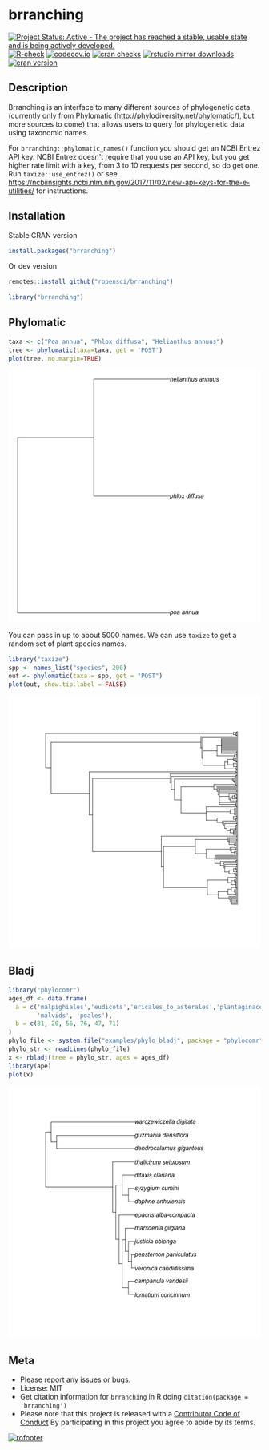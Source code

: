 brranching
==========



[![Project Status: Active - The project has reached a stable, usable state and is being actively developed.](https://www.repostatus.org/badges/latest/active.svg)](https://www.repostatus.org/#active)
[![R-check](https://github.com/ropensci/brranching/workflows/R-check/badge.svg)](https://github.com/ropensci/brranching/actions/)
[![codecov.io](https://codecov.io/github/ropensci/brranching/coverage.svg?branch=master)](https://codecov.io/github/ropensci/brranching?branch=master)
[![cran checks](https://cranchecks.info/badges/worst/brranching)](https://cranchecks.info/pkgs/brranching)
[![rstudio mirror downloads](https://cranlogs.r-pkg.org/badges/brranching)](https://github.com/metacran/cranlogs.app)
[![cran version](https://www.r-pkg.org/badges/version/brranching)](https://cran.r-project.org/package=brranching)

## Description

Brranching is an interface to many different sources of phylogenetic data (currently only from Phylomatic (http://phylodiversity.net/phylomatic/), but more sources to come) that allows users to query for phylogenetic data using taxonomic names.  

For `brranching::phylomatic_names()` function you should get an NCBI Entrez API key. NCBI Entrez doesn't require that 
you use an API key, but you get higher rate limit with a key, from 3 to 10 requests per second, so do 
get one. Run `taxize::use_entrez()` or see https://ncbiinsights.ncbi.nlm.nih.gov/2017/11/02/new-api-keys-for-the-e-utilities/
for instructions.

## Installation

Stable CRAN version


```r
install.packages("brranching")
```

Or dev version


```r
remotes::install_github("ropensci/brranching")
```


```r
library("brranching")
```

## Phylomatic


```r
taxa <- c("Poa annua", "Phlox diffusa", "Helianthus annuus")
tree <- phylomatic(taxa=taxa, get = 'POST')
plot(tree, no.margin=TRUE)
```

![plot of chunk unnamed-chunk-5](tools/img/unnamed-chunk-5-1.png)

You can pass in up to about 5000 names. We can use `taxize` to get a random set of plant species names.


```r
library("taxize")
spp <- names_list("species", 200)
out <- phylomatic(taxa = spp, get = "POST")
plot(out, show.tip.label = FALSE)
```

![plot of chunk unnamed-chunk-6](tools/img/unnamed-chunk-6-1.png)

## Bladj


```r
library("phylocomr")
ages_df <- data.frame(
  a = c('malpighiales','eudicots','ericales_to_asterales','plantaginaceae',
        'malvids', 'poales'),
  b = c(81, 20, 56, 76, 47, 71)
)
phylo_file <- system.file("examples/phylo_bladj", package = "phylocomr")
phylo_str <- readLines(phylo_file)
x <- rbladj(tree = phylo_str, ages = ages_df)
library(ape)
plot(x)
```

![plot of chunk unnamed-chunk-7](tools/img/unnamed-chunk-7-1.png)

## Meta

* Please [report any issues or bugs](https://github.com/ropensci/brranching/issues).
* License: MIT
* Get citation information for `brranching` in R doing `citation(package = 'brranching')`
* Please note that this project is released with a [Contributor Code of Conduct][coc]
By participating in this project you agree to abide by its terms.

[![rofooter](https://ropensci.org/public_images/github_footer.png)](https://ropensci.org)

[coc]: https://github.com/ropensci/brranching/blob/master/CODE_OF_CONDUCT.md
